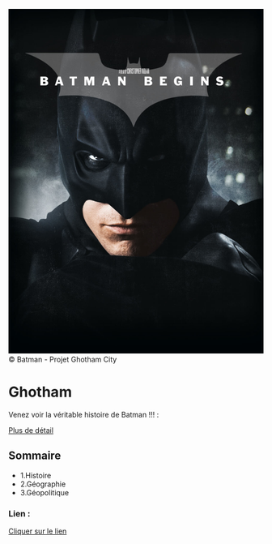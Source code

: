![gotham](./asset/Batman_cover.jpg)
 &copy; Batman - Projet Ghotham City
 # Ghotham
 Venez voir la véritable histoire de Batman !!! : 

 [Plus de détail](https://github.com/Anilcharif/gotham.git)

 ## Sommaire
 * 1.Histoire
 * 2.Géographie
 * 3.Géopolitique 


 ### Lien :
[Cliquer sur le lien](https://github.com/Anilcharif/gotham.git)